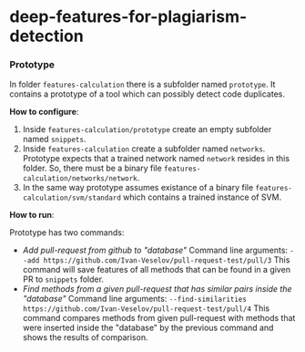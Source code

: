 # deep-features-for-plagiarism-detection

### Prototype

In folder `features-calculation` there is a subfolder named `prototype`. It contains a prototype of a tool which can possibly detect code duplicates.

**How to configure**:

1. Inside `features-calculation/prototype` create an empty subfolder named `snippets`.
2. Inside `features-calculation` create a subfolder named `networks`. Prototype expects that a trained network named `network` resides in this folder. So, there must be a binary file `features-calculation/networks/network`.
3. In the same way prototype assumes existance of a binary file `features-calculation/svm/standard` which contains a trained instance of SVM.

**How to run**:

Prototype has two commands:

- *Add pull-request from github to "database"*
Command line arguments: `--add https://github.com/Ivan-Veselov/pull-request-test/pull/3`
This command will save features of all methods that can be found in a given PR to `snippets` folder.
- *Find methods from a given pull-request that has similar pairs inside the "database"*
Command line arguments: `--find-similarities https://github.com/Ivan-Veselov/pull-request-test/pull/4`
This command compares methods from given pull-request with methods that were inserted inside the "database" by the previous command and shows the results of comparison.
